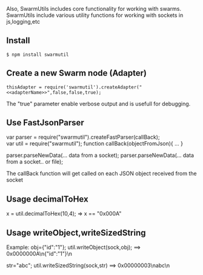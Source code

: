 Also, SwarmUtils includes core functionality for working with swarms.
SwarmUtils include various utility functions for working with sockets in js,logging,etc

## Install

    $ npm install swarmutil

## Create a new Swarm node (Adapter)

    thisAdapter = require('swarmutil').createAdapter("<<adapterName>>",false,false,true);

The "true" parameter enable verbose output and is usefull for debugging.
 
## Use FastJsonParser

   var parser = require("swarmutil").createFastParser(callBack);   
   var util = require("swarmutil");
   function callBack(objectFromJson){
	...
   }
      
   parser.parseNewData(... data from a socket);
   parser.parseNewData(... data from a socket.. or file);
   
   The callBack function will get called on each JSON object received from the socket
   
## Usage decimalToHex
   x = util.decimalToHex(10,4); => x == "0x000A"
   
## Usage writeObject,writeSizedString
   Example:
   obj={"id":"1"};
   util.writeObject(sock,obj); ==> 0x0000000A\n{\"id\":"1"}\n
         
   str="abc";
   util.writeSizedString(sock,str) ==> 0x00000003\nabc\n

   
   
